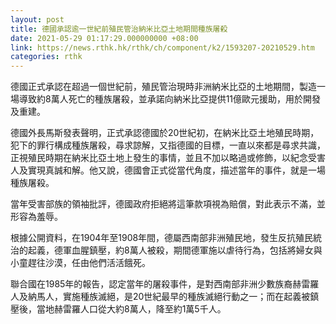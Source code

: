 ```yaml
---
layout: post
title: 德國承認逾一世紀前殖民管治納米比亞土地期間種族屠殺
date: 2021-05-29 01:17:29.000000000 +08:00
link: https://news.rthk.hk/rthk/ch/component/k2/1593207-20210529.htm
categories: rthk
---
```


德國正式承認在超過一個世紀前，殖民管治現時非洲納米比亞的土地期間，製造一場導致約8萬人死亡的種族屠殺，並承諾向納米比亞提供11億歐元援助，用於開發及重建。

德國外長馬斯發表聲明，正式承認德國於20世紀初，在納米比亞土地殖民時期，犯下的罪行構成種族屠殺，尋求諒解，又指德國的目標，一直以來都是尋求共識，正視殖民時期在納米比亞土地上發生的事情，並且不加以略過或修飾，以紀念受害人及實現真誠和解。他又說，德國會正式從當代角度，描述當年的事件，就是一場種族屠殺。

當年受害部族的領袖批評，德國政府拒絕將這筆款項視為賠償，對此表示不滿，並形容為羞辱。

根據公開資料，在1904年至1908年間，德屬西南部非洲殖民地，發生反抗殖民統治的起義，德軍血腥鎮壓，約8萬人被殺，期間德軍施以虐待行為，包括將婦女與小童趕往沙漠，任由他們活活餓死。

聯合國在1985年的報告，認定當年的屠殺事件，是對西南部非洲少數族裔赫雷羅人及納馬人，實施種族滅絕，是20世紀最早的種族滅絕行動之一；而在起義被鎮壓後，當地赫雷羅人口從大約8萬人，降至約1萬5千人。
